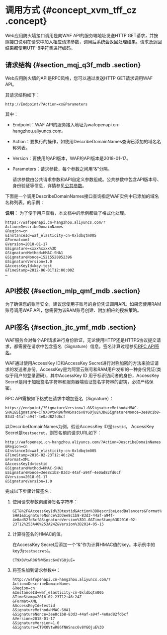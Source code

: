 # 调用方式 {#concept_xvm_tff_cz .concept}

Web应用防火墙接口调用是向WAF API的服务端地址发送HTTP GET请求，并按照接口说明在请求中加入相应请求参数，调用后系统会返回处理结果。请求及返回结果都使用UTF-8字符集进行编码。

## 请求结构 {#section_mqj_q3f_mdb .section}

Web应用防火墙的API是RPC风格，您可以通过发送HTTP GET请求调用WAF API。

其请求结构如下：

```
http://Endpoint/?Action=xx&Parameters
```

其中：

-   Endpoint：WAF API的服务接入地址为wafopenapi.cn-hangzhou.aliyuncs.com。
-   Action：要执行的操作，如使用DescribeDomainNames查询已添加的域名名称列表。
-   Version：要使用的API版本，WAF的API版本是2018-01-17。
-   Parameters：请求参数，每个参数之间用“&”分隔。

    请求参数由公共请求参数和API自定义参数组成。公共参数中包含API版本号、身份验证等信息，详情参见[公共参数](cn.zh-CN/API参考/公共参数.md)。


下面是一个调用DescribeDomainNames接口查询指定WAF实例中已添加的域名名称列表。的示例：

**说明：** 为了便于用户查看，本文档中的示例都做了格式化处理。

``` {#public}
https://wafopenapi.cn-hangzhou.aliyuncs.com/?Action=DescribeDomainNames
&Region=cn
&InstanceId=waf_elasticity-cn-0xldbqtm005
&Format=xml
&Version=2018-01-17
&Signature=xxxx%xxxx%3D
&SignatureMethod=HMAC-SHA1
&SignatureNonce=15215528852396
&SignatureVersion=1.0
&AccessKeyId=key-test
&TimeStamp=2012-06-01T12:00:00Z
…
```

## API授权 {#section_mlp_qmf_mdb .section}

为了确保您的账号安全，建议您使用子账号的身份凭证调用API。如果您使用RAM账号调用WAF API，您需要为该RAM账号创建、附加相应的授权策略。

## API签名 {#section_jtc_ymf_mdb .section}

WAF服务会对每个API请求进行身份验证，无论使用HTTP还是HTTPS协议提交请求，都需要在请求中包含签名（Signature）信息。签名计算过程参见[RPC API签名](https://help.aliyun.com/document_detail/66384.html)。

WAF通过使用AccessKey ID和AccessKey Secret进行对称加密的方法来验证请求的发送者身份。AccessKey是为阿里云账号和RAM用户发布的一种身份凭证\(类似于用户的登录密码\)，其中AccessKey ID 用于标识访问者的身份，AccessKey Secret是用于加密签名字符串和服务器端验证签名字符串的密钥，必须严格保密。

RPC API需按如下格式在请求中增加签名（Signature）：

```
https://endpoint/?SignatureVersion=1.0&SignatureMethod=HMAC-SHA1&Signature=CT9X0VtwR86fNWSnsc6v8YGOjuE%3D&SignatureNonce=3ee8c1b8-83d3-44af-a94f-4e0ad82fd6cf
```

以DescribeDomainNames为例，假设AccessKey ID是`testid`， AccessKey Secret是`testsecret`，则签名前的请求URL如下：

``` {#public1}
http://wafopenapi.cn-hangzhou.aliyuncs.com/?Action=DescribeDomainNames
&Region=cn
&InstanceId=waf_elasticity-cn-0xldbqtm005
&TimeStamp=2016-02-23T12:46:24Z
&Format=XML
&AccessKeyId=testid
&SignatureMethod=HMAC-SHA1
&SignatureNonce=3ee8c1b8-83d3-44af-a94f-4e0ad82fd6cf
&Version=2018-01-17
&SignatureVersion=1.0
```

完成以下步骤计算签名：

1.  使用请求参数创建待签名字符串：

    ```
    GET&%2F&AccessKeyId%3Dtestid&Action%3DDescribeLoadBalancers&Format%3DXML&SignatureMethod%3DHMAC-SHA1&SignatureNonce%3D3ee8c1b8-83d3-44af-a94f-4e0ad82fd6cf&SignatureVersion%3D1.0&TimeStamp%3D2016-02-23T12%253A46%253A24Z&Version%3D2014-05-15
    ```

2.  计算待签名的HMAC的值。

    在AccessKey Secret后添加一个“&”作为计算HMAC值的key。本示例中的key为`testsecret&`。

    ```
    CT9X0VtwR86fNWSnsc6v8YGOjuE=
    ```

3.  将签名加到请求参数中：

    ``` {#public3}
    http://wafopenapi.cn-hangzhou.aliyuncs.com/?Action=DescribeDomainNames
    &Region=cn
    &InstanceId=waf_elasticity-cn-0xldbqtm005
    &TimeStamp=2016-02-23T12:46:24Z
    &Format=XML
    &AccessKeyId=testid
    &SignatureMethod=HMAC-SHA1
    &SignatureNonce=3ee8c1b8-83d3-44af-a94f-4e0ad82fd6cf
    &Version=2018-01-17
    &SignatureVersion=1.0
    &Signature=CT9X0VtwR86fNWSnsc6v8YGOjuE%3D
    ```


